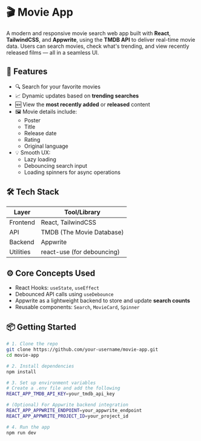 # 🎬 Movie App

A modern and responsive movie search web app built with **React**, **TailwindCSS**, and **Appwrite**, using the **TMDB API** to deliver real-time movie data. Users can search movies, check what's trending, and view recently released films — all in a seamless UI.

## 🚀 Features

- 🔍 Search for your favorite movies
- 📈 Dynamic updates based on **trending searches**
- 🆕 View the **most recently added** or **released** content
- 🖼️ Movie details include:
  - Poster
  - Title
  - Release date
  - Rating
  - Original language
- 💡 Smooth UX:
  - Lazy loading
  - Debouncing search input
  - Loading spinners for async operations

## 🛠️ Tech Stack

| Layer     | Tool/Library       |
|-----------|--------------------|
| Frontend  | React, TailwindCSS |
| API       | TMDB (The Movie Database) |
| Backend   | Appwrite           |
| Utilities | react-use (for debouncing) |

## ⚙️ Core Concepts Used

- React Hooks: `useState`, `useEffect`
- Debounced API calls using `useDebounce`
- Appwrite as a lightweight backend to store and update **search counts**
- Reusable components: `Search`, `MovieCard`, `Spinner`

## 📦 Getting Started

```bash
# 1. Clone the repo
git clone https://github.com/your-username/movie-app.git
cd movie-app

# 2. Install dependencies
npm install

# 3. Set up environment variables
# Create a .env file and add the following
REACT_APP_TMDB_API_KEY=your_tmdb_api_key

# (Optional) For Appwrite backend integration
REACT_APP_APPWRITE_ENDPOINT=your_appwrite_endpoint
REACT_APP_APPWRITE_PROJECT_ID=your_project_id

# 4. Run the app
npm run dev
